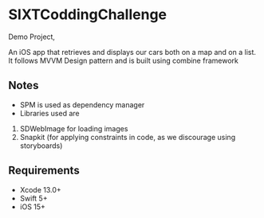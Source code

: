 # SIXTCoddingChallenge

Demo Project, 

An iOS app that retrieves and displays our cars both on a map and on a list.
It follows MVVM Design pattern and is built using combine framework

## Notes

- SPM is used as dependency manager
- Libraries used are
1. SDWebImage for loading images
2. Snapkit (for applying constraints in code, as we discourage using storyboards)

## Requirements 
- Xcode 13.0+ 
- Swift 5+
- iOS 15+ 
